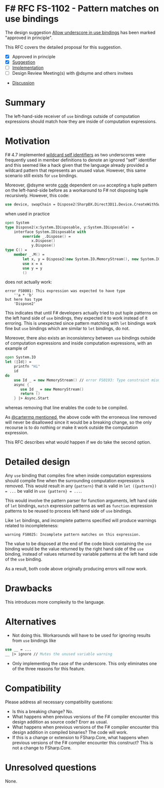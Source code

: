 # F# RFC FS-1102 - Pattern matches on use bindings

The design suggestion [Allow underscore in use bindings](https://github.com/fsharp/fslang-suggestions/issues/881) has been marked "approved in principle".

This RFC covers the detailed proposal for this suggestion.

- [x] Approved in principle
- [x] [Suggestion](https://github.com/fsharp/fslang-suggestions/issues/881)
- [ ] [Implementation](https://github.com/dotnet/fsharp/pull/FILL-ME-IN)
- [ ] Design Review Meeting(s) with @dsyme and others invitees
- [Discussion](https://github.com/fsharp/fslang-design/discussions/FILL-ME-IN)

# Summary

The left-hand-side receiver of `use` bindings outside of computation expressions should match how they are inside of computation expressions.

# Motivation

F# 4.7 implemented [wildcard self identifiers](https://github.com/fsharp/fslang-suggestions/issues/333) as two underscores were frequently
used in member definitions to denote an ignored "self" identifier and this seemed like a hack given that the language already provided a wildcard
pattern that represents an unused value. However, this same scenario still exists for `use` bindings.

Moreover, @dsyme wrote [code](https://github.com/fsharp/fslang-suggestions/issues/693#issuecomment-429268686) dependent on `use` accepting a tuple
pattern on the left-hand-side before as a workaround to F# not disposing tuple recursively. However, this code:
```fs
use device, swapChain = Dispose2(SharpDX.Direct3D11.Device.CreateWithSwapChain(DriverType.Hardware, SharpDX.Direct3D11.DeviceCreationFlags.None, chainSwapDescription))
```
when used in practice
```fs
open System
type Dispose2(x:System.IDisposable, y:System.IDisposable) =
    interface System.IDisposable with
        override _.Dispose() =
            x.Dispose()
            y.Dispose()
type C() =
    member _.M() =
        let x, y = Dispose2(new System.IO.MemoryStream(), new System.IO.MemoryStream())
        use x = x
        use y = y
        ()
```
does not actually work:
```
error FS0001: This expression was expected to have type
    ''a * 'b'    
but here has type
    'Dispose2' 
```

This indicates that until F# developers actually tried to put tuple patterns on the left hand side of `use` bindings, they expected it to work instead of it erroring.
This is unexpected since pattern matching with `let` bindings work fine but `use` bindings which are similar to `let` bindings, do not.

Moreover, there also exists an inconsistency between `use` bindings outside of computation expressions and inside computation expressions, with an example of
```fs
open System.IO
let (|Id|) =
    printfn "Hi"
    id
do
    use Id _ = new MemoryStream() // error FS0193: Type constraint mismatch. The type ''a -> MemoryStream' is not compatible with type 'System.IDisposable'
    async {
       use Id _ = new MemoryStream()
       return ()
    } |> Async.Start
```
whereas removing that line enables the code to be compiled.

As [@cartermp mentioned](https://github.com/dotnet/fsharp/issues/8570#issuecomment-684083971), the above code with the erroneous line removed will never be
disallowed since it would be a breaking change, so the only recourse is to do nothing or make it work outside the computation expression.

This RFC describes what would happen if we do take the second option.

# Detailed design

Any `use` binding that compiles fine when inside computation expressions should compile fine when the surrounding computation expression is removed.
This would result in any `{pattern}` that is valid in `let ({pattern}) = ...` be valid in `use {pattern} = ...`.

This would involve the pattern parser for function arguments, left hand side of `let` bindings, `match` expression patterns as well as `function`
expression patterns to be reused to process left hand side of `use` bindings.

Like `let` bindings, and incomplete patterns specified will produce warnings related to incompleteness:
```
warning FS0025: Incomplete pattern matches on this expression.
```

The value to be disposed at the end of the code block containing the `use` binding would be the value returned by the right hand side of the `use` binding,
instead of values returned by variable patterns at the left hand side of the `use` binding.

As a result, both code above originally producing errors will now work.

# Drawbacks

This introduces more complexity to the language.

# Alternatives

- Not doing this. Workarounds will have to be used for ignoring results from `use` bindings like
```fs
use __ = ...
__ |> ignore // Mutes the unused variable warning
```

- Only implementing the case of the underscore. This only eliminates one of the three reasons for this feature.

# Compatibility

Please address all necessary compatibility questions:

* Is this a breaking change? No.
* What happens when previous versions of the F# compiler encounter this design addition as source code? Erorr as usual.
* What happens when previous versions of the F# compiler encounter this design addition in compiled binaries? The code will work.
* If this is a change or extension to FSharp.Core, what happens when previous versions of the F# compiler encounter this construct? This is not a change to FSharp.Core.

# Unresolved questions

None.
